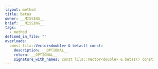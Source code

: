```yaml
---
layout: method
title: betas
owner: __MISSING__
brief: __MISSING__
tags:
  - method
defined_in_file: ""
overloads:
  const lila::Vector<double> & betas() const:
    description: __OPTIONAL__
    return: __OPTIONAL__
    signature_with_names: const lila::Vector<double> & betas() const
---
```

